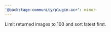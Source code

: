 ```yaml
---
'@backstage-community/plugin-acr': minor
---
```


Limit returned images to 100 and sort latest first.
